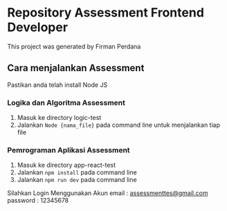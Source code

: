 # Repository Assessment Frontend Developer

This project was generated by Firman Perdana

## Cara menjalankan Assessment

Pastikan anda telah install Node JS

### Logika dan Algoritma Assessment

1. Masuk ke directory logic-test
2. Jalankan `Node {nama_file}` pada command line untuk menjalankan tiap file

### Pemrograman Aplikasi Assessment

1. Masuk ke directory app-react-test
2. Jalankan `npm install` pada command line
3. Jalankan `npm run dev` pada command line

Silahkan Login Menggunakan Akun
email : assessmenttes@gmail.com
password : 12345678
